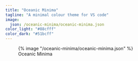 ```yaml
---
title: "Oceanic Minima"
tagline: "A minimal colour theme for VS code"
image:
  json: /oceanic-minima/oceanic-minima.json
color_light: "#88cfff"
color_dark: "#51bcff"
---
```


<figure>
  <div class="c-image-background u-rounded">
    {% image "/oceanic-minima/oceanic-minima.json" %}
  </div>
  <figcaption>
    Oceanic Minima
  </figcaption>
</figure>
